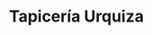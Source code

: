 ---
title: "Tapicería Urquiza"
url: /ciudad-autonoma-de-buenos-aires/tapiceria-urquiza/
shop: Gardinen
---